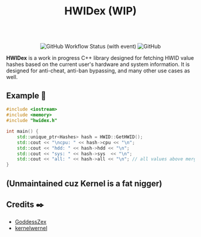 <h1 align="center">HWIDex (WIP)</h1>
<br>
<p align="center">
<!--<img src="assets/banner.jpg" align="center" width="500" title="VMAware">-->
<br>
<img alt="GitHub Workflow Status (with event)" align="center" src="https://img.shields.io/github/actions/workflow/status/GoddessZex/HWIDex/cmake-multi-platform.yml">
<img alt="GitHub" align="center" src="https://img.shields.io/github/license/GoddessZex/HWIDex">
</p>

**HWIDex** is a work in progress C++ library designed for fetching HWID value hashes based on the current user's hardware and system information. It is designed for anti-cheat, anti-ban bypassing, and many other use cases as well.



## Example 🧪
```cpp
#include <iostream>
#include <memory>
#include "hwidex.h"

int main() {
    std::unique_ptr<Hashes> hash = HWID::GetHWID();
    std::cout << "\ncpu: " << hash->cpu << "\n";
    std::cout << "hdd: " << hash->hdd << "\n";
    std::cout << "sys: " << hash->sys  << "\n";
    std::cout << "all: " << hash->all << "\n"; // all values above merged into one
}
```

## (Unmaintained cuz Kernel is a fat nigger)
## Credits ✒️
- [GoddessZex](https://github.com/GoddessZex)
- [kernelwernel](https://github.com/kernelwernel)
